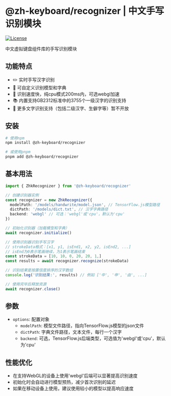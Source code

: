 # @zh-keyboard/recognizer | 中文手写识别模块

[![License](https://img.shields.io/badge/license-Apache%202.0-blue.svg)](LICENSE)

中文虚拟键盘组件库的手写识别模块

## 功能特点

- ✏️ 实时手写汉字识别
- 🔧 可自定义识别模型和字典
- 🚀 识别速度快，纯cpu模式200ms内，可选webgl加速
- 📚 内置支持GB2312标准中的3755个一级汉字的识别支持
- 🔄 更多文字识别支持（包括二级汉字、生僻字等）暂不开放

## 安装

```bash
# 使用npm
npm install @zh-keyboard/recognizer

# 或使用pnpm
pnpm add @zh-keyboard/recognizer
```

## 基本用法

```typescript
import { ZhkRecognizer } from '@zh-keyboard/recognizer'

// 创建识别器实例
const recognizer = new ZhkRecognizer({
  modelPath: '/models/handwrite/model.json', // TensorFlow.js模型路径
  dictPath: '/models/dict.txt', // 汉字字典路径
  backend: 'webgl' // 可选：'webgl'或'cpu'，默认为'cpu'
})

// 初始化识别器（加载模型和字典）
await recognizer.initialize()

// 使用识别器识别手写汉字
// strokeData格式：[x1, y1, isEnd1, x2, y2, isEnd2, ...]
// isEnd为0表示笔画继续，为1表示笔画结束
const strokeData = [10, 10, 0, 20, 20, 1,]
const results = await recognizer.recognize(strokeData)

// 识别结果是按置信度排序的汉字数组
console.log('识别结果:', results) // 例如 ['中', '申', '由', ...]

// 使用完毕后释放资源
await recognizer.close()
```

## 参数

- `options`: 配置对象
  - `modelPath`: 模型文件路径，指向TensorFlow.js模型的json文件
  - `dictPath`: 字典文件路径，文本文件，每行一个汉字
  - `backend`: 可选，TensorFlow.js后端类型，可选值为'webgl'或'cpu'，默认为'cpu'

## 性能优化

- 在支持WebGL的设备上使用'webgl'后端可以显著提高识别速度
- 初始化时会自动进行模型预热，减少首次识别的延迟
- 如果在移动设备上使用，建议使用较小的模型以提高响应速度
